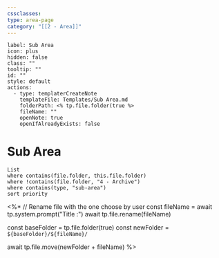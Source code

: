 ```yaml
---
cssclasses: 
type: area-page
category: "[[2 - Area]]"
---
```

```meta-bind-button
label: Sub Area
icon: plus
hidden: false
class: ""
tooltip: ""
id: ""
style: default
actions:
  - type: templaterCreateNote
    templateFile: Templates/Sub Area.md
    folderPath: <% tp.file.folder(true %>
    fileName: ""
    openNote: true
    openIfAlreadyExists: false

```
# Sub Area
```dataview
List
where contains(file.folder, this.file.folder)
where !contains(file.folder, "4 - Archive")
where contains(type, "sub-area")
sort priority
```
<%*
  // Rename file with the one choose by user
  const fileName = await tp.system.prompt("Title :")
  await tp.file.rename(fileName)
  
  const baseFolder = tp.file.folder(true)
  const newFolder = `${baseFolder}/${fileName}/`

  await tp.file.move(newFolder + fileName)
%>